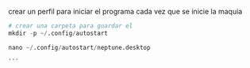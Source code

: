 crear un perfil para iniciar el programa cada vez que se inicie la maquia 

````python
# crear una carpeta para guardar el
mkdir -p ~/.config/autostart

nano ~/.config/autostart/neptune.desktop

```